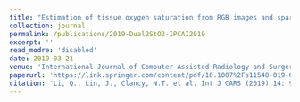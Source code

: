 ```yaml
---
title: "Estimation of tissue oxygen saturation from RGB images and sparse hyperspectral signals based on conditional generative adversarial network"
collection: journal
permalink: /publications/2019-Dual2StO2-IPCAI2019
excerpt: ''
read_modre: 'disabled'
date: 2019-03-21
venue: 'International Journal of Computer Assisted Radiology and Surgery'
paperurl: 'https://link.springer.com/content/pdf/10.1007%2Fs11548-019-01940-2.pdf'
citation: 'Li, Q., Lin, J., Clancy, N.T. et al. Int J CARS (2019) 14: 987. https://doi.org/10.1007/s11548-019-01940-2'
---
```




